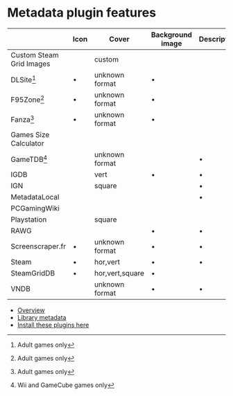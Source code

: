 # Metadata plugin features

|                          | Icon | Cover           | Background image | Description | User ratings | Install size | Tags |
| ------------------------ | ---- | --------------- | ---------------- | ----------- | ------------ | ------------ | ---- |
| Custom Steam Grid Images |      | custom          |                  |             |              |              |      |
| DLSite[^1]               | •    | unknown format  | •                |             |              |              | •    |
| F95Zone[^1]              | •    | unknown format  | •                |             |              |              | •    |
| Fanza[^1]                | •    | unknown format  | •                |             |              |              | •    |
| Games Size Calculator    |      |                 |                  |             |              | •            |      |
| GameTDB[^2]              |      | unknown format  |                  | •           |              |              |      |
| IGDB                     |      | vert            | •                | •           | •            |              |      |
| IGN                      |      | square          |                  | •           |              |              |      |
| MetadataLocal            |      |                 |                  | •           |              |              |      |
| PCGamingWiki             |      |                 |                  |             |              |              | •    |
| Playstation              |      | square          |                  |             |              |              |      |
| RAWG                     |      |                 | •                | •           | •            |              | •    |
| Screenscraper.fr         | •    | unknown format  | •                | •           |              |              |      |
| Steam                    | •    | hor,vert        | •                | •           | •            |              | •    |
| SteamGridDB              | •    | hor,vert,square | •                |             |              |              |      |
| VNDB                     |      | unknown format  | •                | •           | •            |              | •    |

* [Overview](./README.md)
* [Library metadata](./librarymetadata.md)
* [Install these plugins here](https://playnite.link/addons.html)

[^1]: Adult games only
[^2]: Wii and GameCube games only